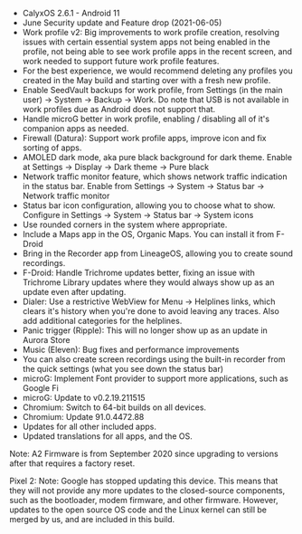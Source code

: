 * CalyxOS 2.6.1 - Android 11
* June Security update and Feature drop (2021-06-05)
* Work profile v2: Big improvements to work profile creation, resolving issues with certain essential system apps not being enabled in the profile, not being able to see work profile apps in the recent screen, and work needed to support future work profile features.
* For the best experience, we would recommend deleting any profiles you created in the May build and starting over with a fresh new profile.
* Enable SeedVault backups for work profile, from Settings (in the main user) -> System -> Backup -> Work. Do note that USB is not available in work profiles due as Android does not support that.
* Handle microG better in work profile, enabling / disabling all of it's companion apps as needed.
* Firewall (Datura): Support work profile apps, improve icon and fix sorting of apps.
* AMOLED dark mode, aka pure black background for dark theme. Enable at Settings -> Display -> Dark theme -> Pure black
* Network traffic monitor feature, which shows network traffic indication in the status bar. Enable from Settings -> System -> Status bar -> Network traffic monitor
* Status bar icon configuration, allowing you to choose what to show. Configure in Settings -> System -> Status bar -> System icons
* Use rounded corners in the system where appropriate.
* Include a Maps app in the OS, Organic Maps. You can install it from F-Droid
* Bring in the Recorder app from LineageOS, allowing you to create sound recordings.
* F-Droid: Handle Trichrome updates better, fixing an issue with Trichrome Library updates where they would always show up as an update even after updating.
* Dialer: Use a restrictive WebView for Menu -> Helplines links, which clears it's history when you're done to avoid leaving any traces. Also add additional categories for the helplines.
* Panic trigger (Ripple): This will no longer show up as an update in Aurora Store
* Music (Eleven): Bug fixes and performance improvements
* You can also create screen recordings using the built-in recorder from the quick settings (what you see down the status bar)
* microG: Implement Font provider to support more applications, such as Google Fi
* microG: Update to v0.2.19.211515
* Chromium: Switch to 64-bit builds on all devices.
* Chromium: Update 91.0.4472.88
* Updates for all other included apps.
* Updated translations for all apps, and the OS.

Note:
A2 Firmware is from September 2020 since upgrading to versions after that
requires a factory reset.

Pixel 2:
Note:
Google has stopped updating this device. This means that
they will not provide any more updates to the closed-source components,
such as the bootloader, modem firmware, and other firmware.
However, updates to the open source OS code and the Linux kernel
can still be merged by us, and are included in this build.
